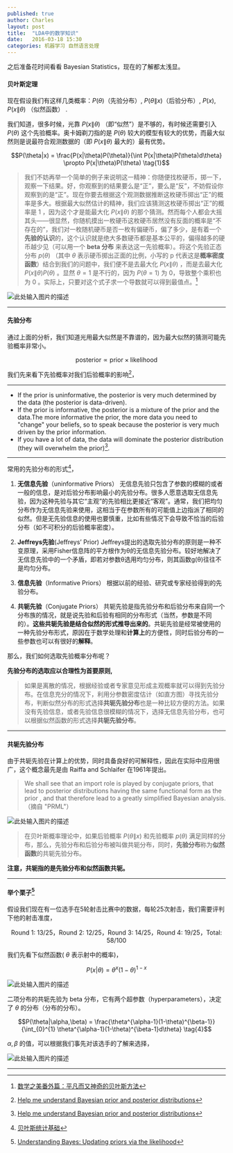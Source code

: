 ```yaml
---
published: true
author: Charles
layout: post
title:  "LDA中的数学知识"
date:   2016-03-18 15:30
categories: 机器学习 自然语言处理
---
```


之后准备花时间看看 Bayesian Statistics，现在的了解都太浅显。

#### 贝叶斯定理
 现在假设我们有这样几类概率：$P(\theta)$（先验分布）, $P(\theta\|x)$（后验分布）, $P(x)$, $P(x\|\theta)$ （似然函数） .

我们知道，很多时候，光靠 $P(x\|\theta)$ （即“似然”）是不够的，有时候还需要引入 $P(\theta)$ 这个先验概率。奥卡姆剃刀指的是 $P(\theta)$ 较大的模型有较大的优势，而最大似然则是说最符合观测数据的（即 $P(x\|\theta)$ 最大的）最有优势。

$$P(\theta|x) = \frac{P(x|\theta)P(\theta)}{\int P(x|\theta)P(\theta)d\theta} \propto P(x|\theta)P(\theta) \tag{1}$$

> 我们不妨再举一个简单的例子来说明这一精神：你随便找枚硬币，掷一下，观察一下结果。好，你观察到的结果要么是“正”，要么是“反”，不妨假设你观察到的是“正”。现在你要去根据这个观测数据推断这枚硬币掷出“正”的概率是多大。根据最大似然估计的精神，我们应该猜测这枚硬币掷出“正”的概率是 1 ，因为这个才是能最大化 $P(x\|\theta)$ 的那个猜测。然而每个人都会大摇其头——很显然，你随机摸出一枚硬币这枚硬币居然没有反面的概率是“不存在的”，我们对一枚随机硬币是否一枚有偏硬币，偏了多少，是有着一个**先验的认识**的，这个认识就是绝大多数硬币都是基本公平的，偏得越多的硬币越少见（可以用一个 **beta 分布** 来表达这一先验概率）。将这个先验正态分布 $p(\theta)$ （其中 $\theta$ 表示硬币掷出正面的比例，小写的 p 代表这是**概率密度函数**）结合到我们的问题中，我们便不是去最大化 $P(x\|\theta)$ ，而是去最大化 $P(x\|\theta)P(\theta)$ 。显然 $\theta = 1$ 是不行的，因为 $P(\theta=1)$ 为 0，导致整个乘积也为 0 。实际上，只要对这个式子求一个导数就可以得到最值点。[^1]

![此处输入图片的描述][1]

----------


#### 先验分布
通过上面的分析，我们知道光用最大似然是不靠谱的，因为最大似然的猜测可能先验概率非常小。

$$\mathrm{posterior} \propto \mathrm{prior} \times \mathrm{likelihood} \tag{2}$$

我们先来看下先验概率对我们后验概率的影响[^3]，


----------


- If the prior is uninformative, the posterior is very much determined by the data (the posterior is data-driven).
- If the prior is informative, the posterior is a mixture of the prior and the data.The more informative the prior, the more data you need to "change" your beliefs, so to speak because the posterior is very much driven by the prior information.
- If you have a lot of data, the data will dominate the posterior distribution (they will overwhelm the prior)[^3].


----------

常用的先验分布的形式[^4]，

1. **无信息先验**（uninformative Priors） 无信息先验只包含了参数的模糊的或者一般的信息，是对后验分布影响最小的先验分布。很多人愿意选取无信息先验，因为这种先验与其它“主观”的先验相比更接近“客观”。通常，我们把均匀分布作为无信息先验来使用，这相当于在参数所有的可能值上边指派了相同的似然。但是无先验信息的使用也要慎重，比如有些情况下会导致不恰当的后验分布（如不可积分的后验概率密度）。

2. **Jeffreys先验**(Jeffreys’ Prior) Jeffreys提出的选取先验分布的原则是一种不变原理，采用Fisher信息阵的平方根作为θ的无信息先验分布。较好地解决了无信息先验中的一个矛盾，即若对参数θ选用均匀分布，则其函数g(θ)往往不是均匀分布。

3. **信息先验**（Informative Priors） 根据以前的经验、研究或专家经验得到的先验分布。

4. **共轭先验**（Conjugate Priors） 共轭先验是指先验分布和后验分布来自同一个分布族的情况，就是说先验和后验有相同的分布形式（当然，参数是不同的）。**这些共轭先验是结合似然的形式推导出来的**。共轭先验是经常被使用的一种先验分布形式，原因在于数学处理和**计算上**的方便性，同时后验分布的一些参数也可以有很好的**解释**。

那么，我们如何选取先验概率分布呢？

**先验分布的选取应以合理性为首要原则,**

> 如果是离散的情况，根据经验或者专家意见形成主观概率就可以得到先验分布。在信息充分的情况下，利用分参数密度估计（如直方图）寻找先验分布，判断似然分布的形式选择**共轭先验分布**也是一种比较方便的方法。如果没有先验信息，或者先验信息很模糊的情况下，选择无信息先验分布，也可以根据似然函数的形式选择**共轭先验分布**。

----------

#### 共轭先验分布
由于共轭先验在计算上的优势，同时具备良好的可解释性，因此在实际中应用很广，这个概念最先是由 Raiffa and Schlaifer 在1961年提出。

> We shall see that an import role is played by conjugate priors, that lead to posterior distributions having the same functional form as the prior , and that therefore lead to a greatly simplified Bayesian analysis.（摘自 "PRML"）

![此处输入图片的描述][2]

> 在贝叶斯概率理论中，如果后验概率 $P(\theta\|x)$ 和先验概率 $p(\theta)$ 满足同样的分布，那么，先验分布和后验分布被叫做共轭分布，同时，**先验分布**称为**似然函数**的共轭先验分布。

**注意，共轭指的是先验分布和似然函数共轭。**

----------


#### 举个栗子[^5]
假设我们现在有一位选手在5轮射击比赛中的数据，每轮25次射击，我们需要评判下他的射击准度，

<p align="center">Round 1: 13/25，Round 2: 12/25，Round 3: 14/25，Round 4: 19/25，Total: 58/100</p>

我们先看下似然函数( $\theta$ 表示射中的概率)，

$$P(x|\theta) = \theta^x(1-\theta)^{1-x} \tag{3}$$

![此处输入图片的描述][3]

二项分布的共轭先验为 beta 分布，它有两个超参数（hyperparameters），决定了 $\theta$ 的分布（分布的分布）。

$$P(\theta|\alpha,\beta) = \frac{\theta^{\alpha-1}(1-\theta)^{\beta-1}}{\int_{0}^{1} \theta^{\alpha-1}(1-\theta)^{\beta-1}d\theta} \tag{4}$$

$\alpha,\beta$ 的值，可以根据我们事先对该选手的了解来选择，

![此处输入图片的描述][4]


----------


  [^1]: [数学之美番外篇：平凡而又神奇的贝叶斯方法](http://mindhacks.cn/2008/09/21/the-magical-bayesian-method/)
  [^2]: [共轭分布与共轭先验](http://blog.huanghao.me/?p=250)
  [^3]: [Help me understand Bayesian prior and posterior distributions](http://stats.stackexchange.com/questions/58564/help-me-understand-bayesian-prior-and-posterior-distributions)
  [^4]: [贝叶斯统计基础](https://site.douban.com/182577/widget/notes/10567181/note/294041203/?)
  [^5]: [Understanding Bayes: Updating priors via the likelihood](http://alexanderetz.com/2015/07/25/understanding-bayes-updating-priors-via-the-likelihood/)


  [1]: http://7xjbdi.com1.z0.glb.clouddn.com/Beta_distribution_pdf.svg.png
  [2]: http://7xjbdi.com1.z0.glb.clouddn.com/0000041497.gif
  [3]: http://7xjbdi.com1.z0.glb.clouddn.com/fig1likelihood.png?imageView2/2/w/200
  [4]: http://7xjbdi.com1.z0.glb.clouddn.com/three_prior.png